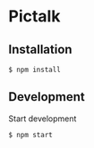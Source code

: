 # Pictalk


## Installation

```
$ npm install
```
## Development

Start development

```
$ npm start
```